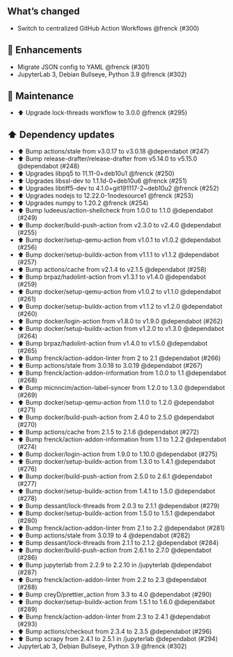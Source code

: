 ## What’s changed

- Switch to centralized GitHub Action Workflows @frenck (#300)

## 🚀 Enhancements

- Migrate JSON config to YAML @frenck (#301)
- JupyterLab 3, Debian Bullseye, Python 3.9 @frenck (#302)

## 🧰 Maintenance

- ⬆️ Upgrade lock-threads workflow to 3.0.0 @frenck (#295)

## ⬆️ Dependency updates

- ⬆️ Bump actions/stale from v3.0.17 to v3.0.18 @dependabot (#247)
- ⬆️ Bump release-drafter/release-drafter from v5.14.0 to v5.15.0 @dependabot (#248)
- ⬆️ Upgrades libpq5 to 11.11-0+deb10u1 @frenck (#250)
- ⬆️ Upgrades libssl-dev to 1.1.1d-0+deb10u6 @frenck (#251)
- ⬆️ Upgrades libtiff5-dev to 4.1.0+git191117-2~deb10u2 @frenck (#252)
- ⬆️ Upgrades nodejs to 12.22.0-1nodesource1 @frenck (#253)
- ⬆️ Upgrades numpy to 1.20.2 @frenck (#254)
- ⬆️ Bump ludeeus/action-shellcheck from 1.0.0 to 1.1.0 @dependabot (#249)
- ⬆️ Bump docker/build-push-action from v2.3.0 to v2.4.0 @dependabot (#255)
- ⬆️ Bump docker/setup-qemu-action from v1.0.1 to v1.0.2 @dependabot (#256)
- ⬆️ Bump docker/setup-buildx-action from v1.1.1 to v1.1.2 @dependabot (#257)
- ⬆️ Bump actions/cache from v2.1.4 to v2.1.5 @dependabot (#258)
- ⬆️ Bump brpaz/hadolint-action from v1.3.1 to v1.4.0 @dependabot (#259)
- ⬆️ Bump docker/setup-qemu-action from v1.0.2 to v1.1.0 @dependabot (#261)
- ⬆️ Bump docker/setup-buildx-action from v1.1.2 to v1.2.0 @dependabot (#260)
- ⬆️ Bump docker/login-action from v1.8.0 to v1.9.0 @dependabot (#262)
- ⬆️ Bump docker/setup-buildx-action from v1.2.0 to v1.3.0 @dependabot (#264)
- ⬆️ Bump brpaz/hadolint-action from v1.4.0 to v1.5.0 @dependabot (#265)
- ⬆️ Bump frenck/action-addon-linter from 2 to 2.1 @dependabot (#266)
- ⬆️ Bump actions/stale from 3.0.18 to 3.0.19 @dependabot (#267)
- ⬆️ Bump frenck/action-addon-information from 1.0.0 to 1.1 @dependabot (#268)
- ⬆️ Bump micnncim/action-label-syncer from 1.2.0 to 1.3.0 @dependabot (#269)
- ⬆️ Bump docker/setup-qemu-action from 1.1.0 to 1.2.0 @dependabot (#271)
- ⬆️ Bump docker/build-push-action from 2.4.0 to 2.5.0 @dependabot (#270)
- ⬆️ Bump actions/cache from 2.1.5 to 2.1.6 @dependabot (#272)
- ⬆️ Bump frenck/action-addon-information from 1.1 to 1.2.2 @dependabot (#274)
- ⬆️ Bump docker/login-action from 1.9.0 to 1.10.0 @dependabot (#275)
- ⬆️ Bump docker/setup-buildx-action from 1.3.0 to 1.4.1 @dependabot (#276)
- ⬆️ Bump docker/build-push-action from 2.5.0 to 2.6.1 @dependabot (#277)
- ⬆️ Bump docker/setup-buildx-action from 1.4.1 to 1.5.0 @dependabot (#278)
- ⬆️ Bump dessant/lock-threads from 2.0.3 to 2.1.1 @dependabot (#279)
- ⬆️ Bump docker/setup-buildx-action from 1.5.0 to 1.5.1 @dependabot (#280)
- ⬆️ Bump frenck/action-addon-linter from 2.1 to 2.2 @dependabot (#281)
- ⬆️ Bump actions/stale from 3.0.19 to 4 @dependabot (#282)
- ⬆️ Bump dessant/lock-threads from 2.1.1 to 2.1.2 @dependabot (#284)
- ⬆️ Bump docker/build-push-action from 2.6.1 to 2.7.0 @dependabot (#286)
- ⬆️ Bump jupyterlab from 2.2.9 to 2.2.10 in /jupyterlab @dependabot (#287)
- ⬆️ Bump frenck/action-addon-linter from 2.2 to 2.3 @dependabot (#288)
- ⬆️ Bump creyD/prettier_action from 3.3 to 4.0 @dependabot (#290)
- ⬆️ Bump docker/setup-buildx-action from 1.5.1 to 1.6.0 @dependabot (#289)
- ⬆️ Bump frenck/action-addon-linter from 2.3 to 2.4.1 @dependabot (#293)
- ⬆️ Bump actions/checkout from 2.3.4 to 2.3.5 @dependabot (#296)
- ⬆️ Bump scrapy from 2.4.1 to 2.5.1 in /jupyterlab @dependabot (#294)
- JupyterLab 3, Debian Bullseye, Python 3.9 @frenck (#302)

